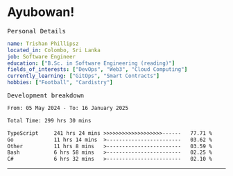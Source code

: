 # Ayubowan!

<samp>Personal Details</samp>

```yaml
name: Trishan Phillipsz
located_in: Colombo, Sri Lanka
job: Software Engineer
education: ["B.Sc. in Software Engineering (reading)"]
fields_of_interests: ["DevOps", "Web3", "Cloud Computing"]
currently_learning: ["GitOps", "Smart Contracts"]
hobbies: ["Football", "Cardistry"]
```

<samp>Development breakdown</samp>

<!--START_SECTION:waka-->

```txt
From: 05 May 2024 - To: 16 January 2025

Total Time: 299 hrs 30 mins

TypeScript     241 hrs 24 mins >>>>>>>>>>>>>>>>>>>------   77.71 %
Go             11 hrs 14 mins  >------------------------   03.62 %
Other          11 hrs 8 mins   >------------------------   03.59 %
Bash           6 hrs 58 mins   >------------------------   02.25 %
C#             6 hrs 32 mins   >------------------------   02.10 %
```

<!--END_SECTION:waka-->

---
